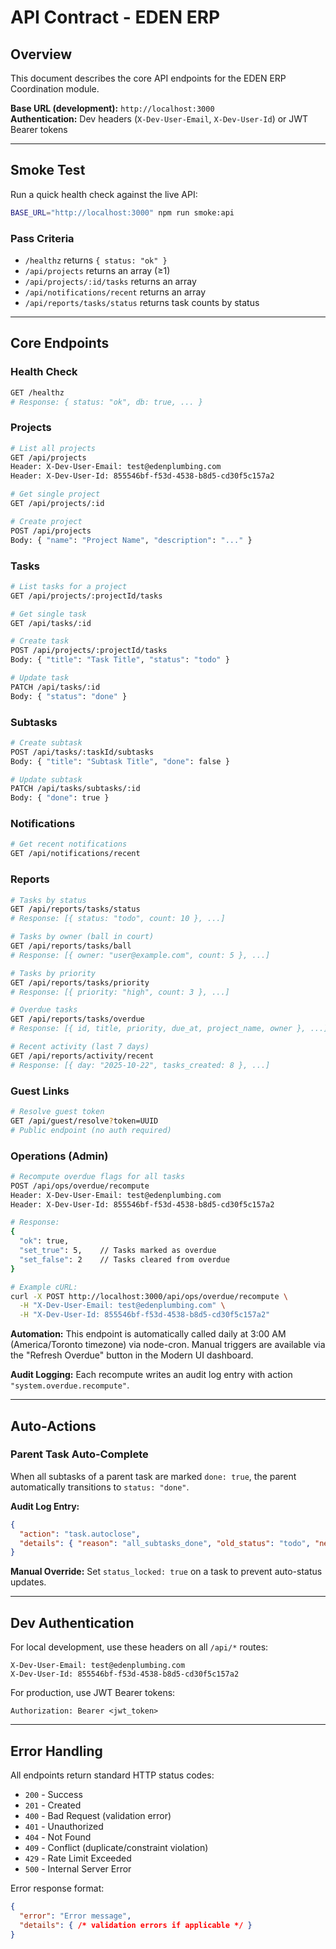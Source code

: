 # API Contract - EDEN ERP

## Overview
This document describes the core API endpoints for the EDEN ERP Coordination module.

**Base URL (development):** `http://localhost:3000`  
**Authentication:** Dev headers (`X-Dev-User-Email`, `X-Dev-User-Id`) or JWT Bearer tokens

---

## Smoke Test

Run a quick health check against the live API:

```bash
BASE_URL="http://localhost:3000" npm run smoke:api
```

### Pass Criteria
- `/healthz` returns `{ status: "ok" }`
- `/api/projects` returns an array (≥1)
- `/api/projects/:id/tasks` returns an array
- `/api/notifications/recent` returns an array
- `/api/reports/tasks/status` returns task counts by status

---

## Core Endpoints

### Health Check
```bash
GET /healthz
# Response: { status: "ok", db: true, ... }
```

### Projects
```bash
# List all projects
GET /api/projects
Header: X-Dev-User-Email: test@edenplumbing.com
Header: X-Dev-User-Id: 855546bf-f53d-4538-b8d5-cd30f5c157a2

# Get single project
GET /api/projects/:id

# Create project
POST /api/projects
Body: { "name": "Project Name", "description": "..." }
```

### Tasks
```bash
# List tasks for a project
GET /api/projects/:projectId/tasks

# Get single task
GET /api/tasks/:id

# Create task
POST /api/projects/:projectId/tasks
Body: { "title": "Task Title", "status": "todo" }

# Update task
PATCH /api/tasks/:id
Body: { "status": "done" }
```

### Subtasks
```bash
# Create subtask
POST /api/tasks/:taskId/subtasks
Body: { "title": "Subtask Title", "done": false }

# Update subtask
PATCH /api/tasks/subtasks/:id
Body: { "done": true }
```

### Notifications
```bash
# Get recent notifications
GET /api/notifications/recent
```

### Reports
```bash
# Tasks by status
GET /api/reports/tasks/status
# Response: [{ status: "todo", count: 10 }, ...]

# Tasks by owner (ball in court)
GET /api/reports/tasks/ball
# Response: [{ owner: "user@example.com", count: 5 }, ...]

# Tasks by priority
GET /api/reports/tasks/priority
# Response: [{ priority: "high", count: 3 }, ...]

# Overdue tasks
GET /api/reports/tasks/overdue
# Response: [{ id, title, priority, due_at, project_name, owner }, ...]

# Recent activity (last 7 days)
GET /api/reports/activity/recent
# Response: [{ day: "2025-10-22", tasks_created: 8 }, ...]
```

### Guest Links
```bash
# Resolve guest token
GET /api/guest/resolve?token=UUID
# Public endpoint (no auth required)
```

### Operations (Admin)
```bash
# Recompute overdue flags for all tasks
POST /api/ops/overdue/recompute
Header: X-Dev-User-Email: test@edenplumbing.com
Header: X-Dev-User-Id: 855546bf-f53d-4538-b8d5-cd30f5c157a2

# Response:
{
  "ok": true,
  "set_true": 5,    // Tasks marked as overdue
  "set_false": 2    // Tasks cleared from overdue
}

# Example cURL:
curl -X POST http://localhost:3000/api/ops/overdue/recompute \
  -H "X-Dev-User-Email: test@edenplumbing.com" \
  -H "X-Dev-User-Id: 855546bf-f53d-4538-b8d5-cd30f5c157a2"
```

**Automation:** This endpoint is automatically called daily at 3:00 AM (America/Toronto timezone) via node-cron. Manual triggers are available via the "Refresh Overdue" button in the Modern UI dashboard.

**Audit Logging:** Each recompute writes an audit log entry with action `"system.overdue.recompute"`.

---

## Auto-Actions

### Parent Task Auto-Complete
When all subtasks of a parent task are marked `done: true`, the parent automatically transitions to `status: "done"`.

**Audit Log Entry:**
```json
{
  "action": "task.autoclose",
  "details": { "reason": "all_subtasks_done", "old_status": "todo", "new_status": "done" }
}
```

**Manual Override:** Set `status_locked: true` on a task to prevent auto-status updates.

---

## Dev Authentication

For local development, use these headers on all `/api/*` routes:

```
X-Dev-User-Email: test@edenplumbing.com
X-Dev-User-Id: 855546bf-f53d-4538-b8d5-cd30f5c157a2
```

For production, use JWT Bearer tokens:
```
Authorization: Bearer <jwt_token>
```

---

## Error Handling

All endpoints return standard HTTP status codes:
- `200` - Success
- `201` - Created
- `400` - Bad Request (validation error)
- `401` - Unauthorized
- `404` - Not Found
- `409` - Conflict (duplicate/constraint violation)
- `429` - Rate Limit Exceeded
- `500` - Internal Server Error

Error response format:
```json
{
  "error": "Error message",
  "details": { /* validation errors if applicable */ }
}
```
